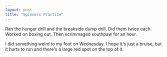 ```yaml
---
layout: post
title: "Spinners Practice"
---
```


Ran the hunger drill and the breakside dump drill. Did them twice each. Worked on boxing out. Then scrimmaged southpaw for an hour. 

I did something weird to my foot on Wednesday. I hope it's just a bruise, but it hurts to run and there's a large red spot on the top of it.
